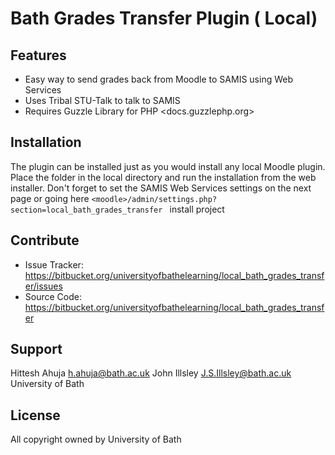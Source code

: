 Bath Grades Transfer Plugin ( Local)
========

Features
--------
- Easy way to send grades back from Moodle to SAMIS using Web Services
- Uses Tribal STU-Talk to talk to SAMIS
- Requires Guzzle Library for PHP <docs.guzzlephp.org>

Installation
------------

The plugin can be installed just as you would install any local Moodle plugin. Place the folder in the local 
directory and run the installation from the web installer. Don't forget to set the SAMIS Web Services settings on the next page 
or going here 
`<moodle>/admin/settings.php?section=local_bath_grades_transfer
`
    install project
    
Contribute
----------

- Issue Tracker: https://bitbucket.org/universityofbathelearning/local_bath_grades_transfer/issues
- Source Code: https://bitbucket.org/universityofbathelearning/local_bath_grades_transfer

Support
-------

Hittesh Ahuja <h.ahuja@bath.ac.uk>
John Illsley <J.S.Illsley@bath.ac.uk>
University of Bath

License
-------

All copyright owned by University of Bath